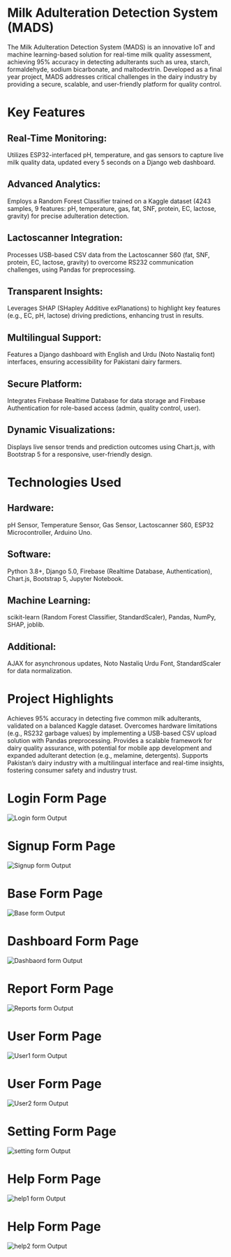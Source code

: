 # **Milk Adulteration Detection System (MADS)**
The Milk Adulteration Detection System (MADS) is an innovative IoT and machine learning-based solution for real-time milk quality assessment, achieving 95% accuracy in detecting adulterants such as urea, starch, formaldehyde, sodium bicarbonate, and maltodextrin. Developed as a final year project, MADS addresses critical challenges in the dairy industry by providing a secure, scalable, and user-friendly platform for quality control.

# **Key Features**
## Real-Time Monitoring:
Utilizes ESP32-interfaced pH, temperature, and gas sensors to capture live milk quality data, updated every 5 seconds on a Django web dashboard.
## Advanced Analytics: 
Employs a Random Forest Classifier trained on a Kaggle dataset (4243 samples, 9 features: pH, temperature, gas, fat, SNF, protein, EC, lactose, gravity) for precise adulteration detection.
## Lactoscanner Integration: 
Processes USB-based CSV data from the Lactoscanner S60 (fat, SNF, protein, EC, lactose, gravity) to overcome RS232 communication challenges, using Pandas for preprocessing.
## Transparent Insights:
Leverages SHAP (SHapley Additive exPlanations) to highlight key features (e.g., EC, pH, lactose) driving predictions, enhancing trust in results.
## Multilingual Support: 
Features a Django dashboard with English and Urdu (Noto Nastaliq font) interfaces, ensuring accessibility for Pakistani dairy farmers.
## Secure Platform: 
Integrates Firebase Realtime Database for data storage and Firebase Authentication for role-based access (admin, quality control, user).
## Dynamic Visualizations:
Displays live sensor trends and prediction outcomes using Chart.js, with Bootstrap 5 for a responsive, user-friendly design.
# **Technologies Used**
## **Hardware:**
pH Sensor, Temperature Sensor, Gas Sensor, Lactoscanner S60, ESP32 Microcontroller, Arduino Uno.
## **Software:** 
Python 3.8+, Django 5.0, Firebase (Realtime Database, Authentication), Chart.js, Bootstrap 5, Jupyter Notebook.
## **Machine Learning:**
scikit-learn (Random Forest Classifier, StandardScaler), Pandas, NumPy, SHAP, joblib.
## **Additional:**
AJAX for asynchronous updates, Noto Nastaliq Urdu Font, StandardScaler for data normalization.
# **Project Highlights**
Achieves 95% accuracy in detecting five common milk adulterants, validated on a balanced Kaggle dataset.
Overcomes hardware limitations (e.g., RS232 garbage values) by implementing a USB-based CSV upload solution with Pandas preprocessing.
Provides a scalable framework for dairy quality assurance, with potential for mobile app development and expanded adulterant detection (e.g., melamine, detergents).
Supports Pakistan’s dairy industry with a multilingual interface and real-time insights, fostering consumer safety and industry trust.



# **Login Form Page** 
![Login form Output](images/login.png)
# **Signup Form Page** 
![Signup form Output](images/sign.png)
# **Base Form Page** 
![Base form Output](images/base.png)
# **Dashboard Form Page** 
![Dashbaord form Output](images/dashboard.png)
# **Report Form Page** 
![Reports form Output](images/reports.png)
# **User Form Page** 
![User1 form Output](images/user1.png)
# **User Form Page** 
![User2 form Output](images/user2.png)
# **Setting Form Page** 
![setting form Output](images/setting.png)
# **Help Form Page** 
![help1 form Output](images/help1.png)
# **Help Form Page** 
![help2 form Output](images/help2.png)




